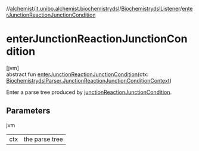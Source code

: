 //[alchemist](../../../index.md)/[it.unibo.alchemist.biochemistrydsl](../index.md)/[BiochemistrydslListener](index.md)/[enterJunctionReactionJunctionCondition](enter-junction-reaction-junction-condition.md)

# enterJunctionReactionJunctionCondition

[jvm]\
abstract fun [enterJunctionReactionJunctionCondition](enter-junction-reaction-junction-condition.md)(ctx: [BiochemistrydslParser.JunctionReactionJunctionConditionContext](../-biochemistrydsl-parser/-junction-reaction-junction-condition-context/index.md))

Enter a parse tree produced by [junctionReactionJunctionCondition](../-biochemistrydsl-parser/junction-reaction-junction-condition.md).

## Parameters

jvm

| | |
|---|---|
| ctx | the parse tree |
